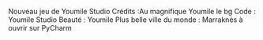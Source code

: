 Nouveau jeu de Youmile Studio
Crédits :Au magnifique Youmile le bg
Code : Youmile Studio
Beauté : Youmile
Plus belle ville du monde : Marraknès
à ouvrir sur PyCharm
